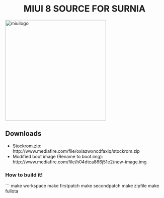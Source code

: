<html>
 <body>
 <h1 align="center"> MIUI 8 SOURCE FOR SURNIA </h1>
  <img src="https://k61.kn3.net/B/8/1/0/4/B/D34.png" alt="miuilogo" style="width:320px;height:320px;"> 
  <h2 align"center">Downloads </h2>
  <ul>
  <li> Stockrom.zip: http://www.mediafire.com/file/oxiazwxncdfaxiq/stockrom.zip </li>
  <li> Modified boot image (Rename to boot.img): http://www.mediafire.com/file/h04dtca866j51e2/new-image.img</li>
  </ul>
  <h3 align="left"> How to build it!</h3>
```
make workspace
make firstpatch
make secondpatch
make zipfile
make fullota
